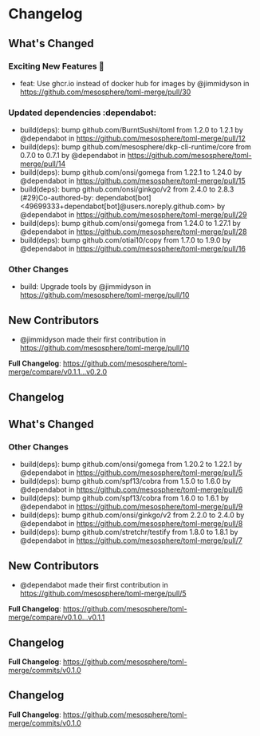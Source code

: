 # Changelog

<!-- Release notes generated using configuration in .github/release.yaml at main -->

## What's Changed
### Exciting New Features 🎉
* feat: Use ghcr.io instead of docker hub for images by @jimmidyson in https://github.com/mesosphere/toml-merge/pull/30
### Updated dependencies :dependabot:
* build(deps): bump github.com/BurntSushi/toml from 1.2.0 to 1.2.1 by @dependabot in https://github.com/mesosphere/toml-merge/pull/12
* build(deps): bump github.com/mesosphere/dkp-cli-runtime/core from 0.7.0 to 0.7.1 by @dependabot in https://github.com/mesosphere/toml-merge/pull/14
* build(deps): bump github.com/onsi/gomega from 1.22.1 to 1.24.0 by @dependabot in https://github.com/mesosphere/toml-merge/pull/15
* build(deps): bump github.com/onsi/ginkgo/v2 from 2.4.0 to 2.8.3 (#29)Co-authored-by: dependabot[bot] <49699333+dependabot[bot]@users.noreply.github.com> by @dependabot in https://github.com/mesosphere/toml-merge/pull/29
* build(deps): bump github.com/onsi/gomega from 1.24.0 to 1.27.1 by @dependabot in https://github.com/mesosphere/toml-merge/pull/28
* build(deps): bump github.com/otiai10/copy from 1.7.0 to 1.9.0 by @dependabot in https://github.com/mesosphere/toml-merge/pull/16
### Other Changes
* build: Upgrade tools by @jimmidyson in https://github.com/mesosphere/toml-merge/pull/10

## New Contributors
* @jimmidyson made their first contribution in https://github.com/mesosphere/toml-merge/pull/10

**Full Changelog**: https://github.com/mesosphere/toml-merge/compare/v0.1.1...v0.2.0

## Changelog

<!-- Release notes generated using configuration in .github/release.yaml at main -->

## What's Changed
### Other Changes
* build(deps): bump github.com/onsi/gomega from 1.20.2 to 1.22.1 by @dependabot in https://github.com/mesosphere/toml-merge/pull/5
* build(deps): bump github.com/spf13/cobra from 1.5.0 to 1.6.0 by @dependabot in https://github.com/mesosphere/toml-merge/pull/6
* build(deps): bump github.com/spf13/cobra from 1.6.0 to 1.6.1 by @dependabot in https://github.com/mesosphere/toml-merge/pull/9
* build(deps): bump github.com/onsi/ginkgo/v2 from 2.2.0 to 2.4.0 by @dependabot in https://github.com/mesosphere/toml-merge/pull/8
* build(deps): bump github.com/stretchr/testify from 1.8.0 to 1.8.1 by @dependabot in https://github.com/mesosphere/toml-merge/pull/7

## New Contributors
* @dependabot made their first contribution in https://github.com/mesosphere/toml-merge/pull/5

**Full Changelog**: https://github.com/mesosphere/toml-merge/compare/v0.1.0...v0.1.1

## Changelog

<!-- Release notes generated using configuration in .github/release.yaml at main -->



**Full Changelog**: https://github.com/mesosphere/toml-merge/commits/v0.1.0

## Changelog

<!-- Release notes generated using configuration in .github/release.yaml at main -->



**Full Changelog**: https://github.com/mesosphere/toml-merge/commits/v0.1.0
